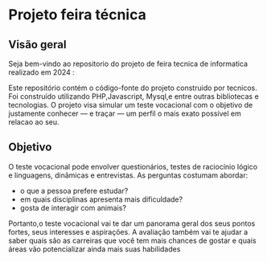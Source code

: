 # Projeto feira técnica 

## Visão geral

Seja bem-vindo ao repositorio do projeto de feira tecnica de informatica realizado em 2024 :  

Este repositório contém o código-fonte do projeto construido por tecnicos. Foi construído utilizando PHP,Javascript, Mysql,e entre outras bibliotecas e tecnologias. O projeto visa simular um teste vocacional com o objetivo de justamente conhecer — e traçar — um perfil o mais exato possível em relacao ao seu.  

## Objetivo  

O teste vocacional pode envolver questionários, testes de raciocínio lógico e linguagens, dinâmicas e entrevistas. As perguntas costumam abordar:  
- o que a pessoa prefere estudar?
- em quais disciplinas apresenta mais dificuldade?
- gosta de interagir com animais?
  
Portanto,o teste vocacional vai te dar um panorama geral dos seus pontos fortes, seus interesses e aspirações. A avaliação também vai te ajudar a saber quais são as carreiras que você tem mais chances de gostar e quais áreas vão potencializar ainda mais suas habilidades

